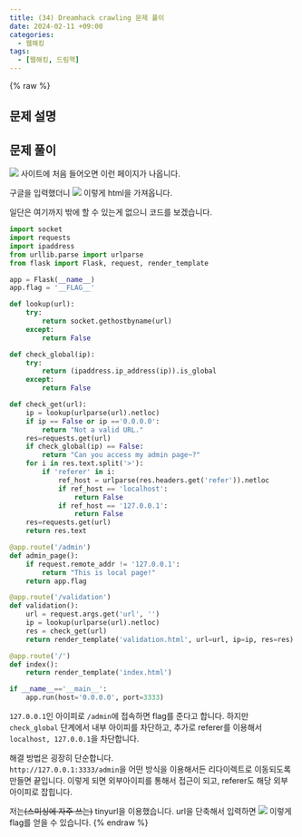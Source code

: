 ```yaml
---
title: (34) Dreamhack crawling 문제 풀이
date: 2024-02-11 +09:00
categories:
  - 웹해킹
tags:
  - [웹해킹, 드림핵]
---
```

{% raw %}
## 문제 설명


## 문제 풀이
![](https://kyuyeop.github.io/assets/img/post/34/1.png)
사이트에 처음 들어오면 이런 페이지가 나옵니다.  
  
구글을 입력했더니
![](https://kyuyeop.github.io/assets/img/post/34/2.png)
이렇게 html을 가져옵니다.  
  
일단은 여기까지 밖에 할 수 있는게 없으니 코드를 보겠습니다.
```python
import socket
import requests
import ipaddress
from urllib.parse import urlparse
from flask import Flask, request, render_template

app = Flask(__name__)
app.flag = '__FLAG__'

def lookup(url):
    try:
        return socket.gethostbyname(url)
    except:
        return False

def check_global(ip):
    try:
        return (ipaddress.ip_address(ip)).is_global
    except:
        return False

def check_get(url):
    ip = lookup(urlparse(url).netloc)
    if ip == False or ip =='0.0.0.0':
        return "Not a valid URL."
    res=requests.get(url)
    if check_global(ip) == False:
        return "Can you access my admin page~?"
    for i in res.text.split('>'):
        if 'referer' in i:
            ref_host = urlparse(res.headers.get('refer')).netloc
            if ref_host == 'localhost':
                return False
            if ref_host == '127.0.0.1':
                return False 
    res=requests.get(url)
    return res.text

@app.route('/admin')
def admin_page():
    if request.remote_addr != '127.0.0.1':
        return "This is local page!"
    return app.flag

@app.route('/validation')
def validation():
    url = request.args.get('url', '')
    ip = lookup(urlparse(url).netloc)
    res = check_get(url)
    return render_template('validation.html', url=url, ip=ip, res=res)

@app.route('/')
def index():
    return render_template('index.html')

if __name__=='__main__':
    app.run(host='0.0.0.0', port=3333)
```
`127.0.0.1`인 아이피로 `/admin`에 접속하면 flag를 준다고 합니다. 하지만 `check_global` 단계에서 내부 아이피를 차단하고, 추가로 referer를 이용해서 `localhost, 127.0.0.1`을 차단합니다.  
  
해결 방법은 굉장히 단순합니다.    
`http://127.0.0.1:3333/admin`을 어떤 방식을 이용해서든 리다이렉트로 이동되도록 만들면 끝입니다. 이렇게 되면 외부아이피를 통해서 접근이 되고, referer도 해당 외부 아이피로 잡힙니다.
  
저는~~(스미싱에 자주 쓰는)~~ tinyurl을 이용했습니다. url을 단축해서 입력하면
![](https://kyuyeop.github.io/assets/img/post/34/3.png)
이렇게 flag를 얻을 수 있습니다.
{% endraw %}